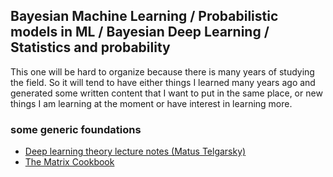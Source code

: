 ## Bayesian Machine Learning / Probabilistic models in ML / Bayesian Deep Learning / Statistics and probability

This one will be hard to organize because there is many years of studying the field. So it will tend to have either things I learned many years ago and generated some written content that I want to put in the same place, or new things I am learning at the moment or have interest in learning more.

### some generic foundations
- [Deep learning theory lecture notes (Matus Telgarsky)](https://mjt.cs.illinois.edu/dlt/)
- [The Matrix Cookbook](https://www.math.uwaterloo.ca/~hwolkowi/matrixcookbook.pdf)
